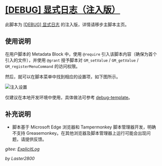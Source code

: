 # [[DEBUG] 显式日志（注入版）](https://greasyfork.org/zh-CN/scripts/429525)

此脚本为 [[DEBUG] 显式日志](https://greasyfork.org/zh-CN/scripts/429521) 的注入版，详情请移步主脚本主页。

## 使用说明

在用户脚本的 Metadata Block 中，使用 `@require` 引入该脚本内容（确保为首个引入的文件），并使用 `@grant` 授予脚本对 `GM_setValue` / `GM_getValue` / `GM_registerMenuCommand` 的访问权限。

然后，就可以在脚本菜单中找到相应的设置项，如下图所示。

![注入设置](https://gitee.com/liangjiancang/userscript/raw/master/script/ExplicitLog/screenshot/注入设置.png)

仅建议在本地开发环境中使用，具体做法可参考 [debug-template](https://gitee.com/liangjiancang/userscript/blob/master/util/debug-template.js)。

## 补充说明

* 脚本基于 Microsoft Edge 浏览器和 Tampermonkey 脚本管理器开发，明确不支持 Greasemonkey。在其他浏览器及脚本管理器上运行可能会出现问题，请提供反馈。

*gitee: [ExplicitLog](https://gitee.com/liangjiancang/userscript/tree/master/script/ExplicitLog)*

*by Laster2800*
